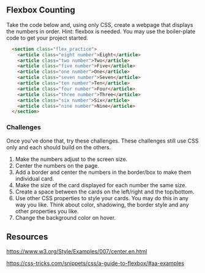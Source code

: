 ## Flexbox Counting

Take the code below and, using only CSS, create a webpage that displays the numbers in order.  Hint: flexbox is needed.  You may use the boiler-plate code to get your project started.

```html
  <section class="flex_practice">
    <article class="eight number">Eight</article>
    <article class="two number">Two</article>
    <article class="five number">Five</article>
    <article class="one number">One</article>
    <article class="seven number">Seven</article>
    <article class="ten number">Ten</article>
    <article class="four number">Four</article>
    <article class="three number">Three</article>
    <article class="six number">Six</article>
    <article class="nine number">Nine</article>
  </section>
```

### Challenges

Once you've done that, try these challenges.  These challenges still use CSS only and each should build on the others.

1. Make the numbers adjust to the screen size.
1. Center the numbers on the page.
1. Add a border and center the numbers in the border/box to make them individual card.
1. Make the size of the card displayed for each number the same size.
1. Create a space between the cards on the left/right and the top/bottom.
1. Use other CSS properties to style your cards.  You may do this in any way you like.  Think about color, shadowing, the border style and any other properties you like.
1. Change the background color on hover.  

## Resources 

https://www.w3.org/Style/Examples/007/center.en.html

https://css-tricks.com/snippets/css/a-guide-to-flexbox/#aa-examples


